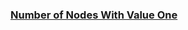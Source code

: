 ### [Number of Nodes With Value One](https://leetcode.com/problems/number-of-nodes-with-value-one)

